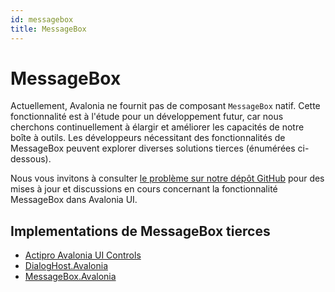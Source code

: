 ```yaml
---
id: messagebox
title: MessageBox
---
```


# MessageBox

Actuellement, Avalonia ne fournit pas de composant `MessageBox` natif. Cette fonctionnalité est à l'étude pour un développement futur, car nous cherchons continuellement à élargir et améliorer les capacités de notre boîte à outils. Les développeurs nécessitant des fonctionnalités de MessageBox peuvent explorer diverses solutions tierces (énumérées ci-dessous).

Nous vous invitons à consulter [le problème sur notre dépôt GitHub](https://github.com/AvaloniaUI/Avalonia/issues/670) pour des mises à jour et discussions en cours concernant la fonctionnalité MessageBox dans Avalonia UI.

## Implementations de MessageBox tierces

* [Actipro Avalonia UI Controls](https://www.actiprosoftware.com/products/controls/avalonia)
* [DialogHost.Avalonia](https://github.com/AvaloniaUtils/DialogHost.Avalonia)
* [MessageBox.Avalonia](https://github.com/AvaloniaCommunity/MessageBox.Avalonia)